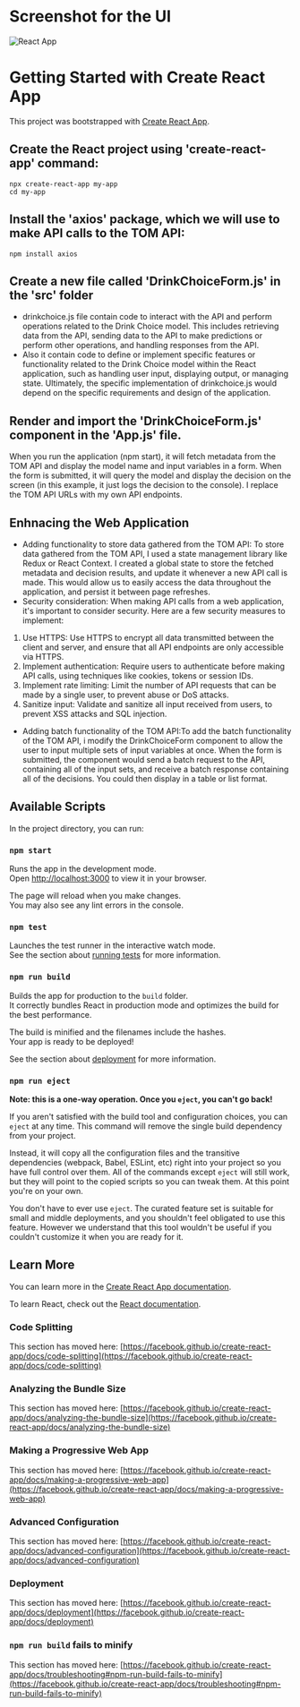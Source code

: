 

# Screenshot for the UI

![React App](https://imgur.com/pcXZXzI.jpg)
# Getting Started with Create React App

This project was bootstrapped with [Create React App](https://github.com/facebook/create-react-app).

## Create the React project using 'create-react-app' command:
```
npx create-react-app my-app
cd my-app
```
## Install the 'axios' package, which we will use to make API calls to the TOM API:

```
npm install axios
```

## Create a new file called 'DrinkChoiceForm.js' in the 'src' folder

- drinkchoice.js file  contain code to interact with the API and perform operations related to the Drink Choice model. This includes retrieving data from the API, sending data to the API to make predictions or perform other operations, and handling responses from the API.
- Also it contain code to define or implement specific features or functionality related to the Drink Choice model within the React application, such as handling user input, displaying output, or managing state. Ultimately, the specific implementation of drinkchoice.js would depend on the specific requirements and design of the application.

## Render and import the 'DrinkChoiceForm.js' component in the 'App.js' file. 
When you run the application (npm start), it will fetch metadata from the TOM API and display the model name and input variables in a form. When the form is submitted, it will query the model and display the decision on the screen (in this example, it just logs the decision to the console). I replace the TOM API URLs with my own API endpoints.

## Enhnacing the Web Application 
- Adding functionality to store data gathered from the TOM API: To store data gathered from the TOM API, I used a state management library like Redux or React Context. I created a  global state to store the fetched metadata and decision results, and update it whenever a new API call is made. This would allow us to easily access the data throughout the application, and persist it between page refreshes.
- Security consideration: When making API calls from a web application, it's important to consider security. Here are a few security measures  to implement:
 1) Use HTTPS: Use HTTPS to encrypt all data transmitted between the client and server, and ensure that all API endpoints are only accessible via HTTPS.
 2) Implement authentication: Require users to authenticate before making API calls, using techniques like cookies, tokens or session IDs.
 3) Implement rate limiting: Limit the number of API requests that can be made by a single user, to prevent abuse or DoS attacks.
 4) Sanitize input: Validate and sanitize all input received from users, to prevent XSS attacks and SQL injection.

- Adding batch functionality of the TOM API:To add the batch functionality of the TOM API, i modify the DrinkChoiceForm component to allow the user to input multiple sets of input variables at once. When the form is submitted, the component would send a batch request to the API, containing all of the input sets, and receive a batch response containing all of the decisions. You could then display in a table or list format.


## Available Scripts

In the project directory, you can run:

### `npm start`

Runs the app in the development mode.\
Open [http://localhost:3000](http://localhost:3000) to view it in your browser.

The page will reload when you make changes.\
You may also see any lint errors in the console.

### `npm test`

Launches the test runner in the interactive watch mode.\
See the section about [running tests](https://facebook.github.io/create-react-app/docs/running-tests) for more information.

### `npm run build`

Builds the app for production to the `build` folder.\
It correctly bundles React in production mode and optimizes the build for the best performance.

The build is minified and the filenames include the hashes.\
Your app is ready to be deployed!

See the section about [deployment](https://facebook.github.io/create-react-app/docs/deployment) for more information.

### `npm run eject`

**Note: this is a one-way operation. Once you `eject`, you can't go back!**

If you aren't satisfied with the build tool and configuration choices, you can `eject` at any time. This command will remove the single build dependency from your project.

Instead, it will copy all the configuration files and the transitive dependencies (webpack, Babel, ESLint, etc) right into your project so you have full control over them. All of the commands except `eject` will still work, but they will point to the copied scripts so you can tweak them. At this point you're on your own.

You don't have to ever use `eject`. The curated feature set is suitable for small and middle deployments, and you shouldn't feel obligated to use this feature. However we understand that this tool wouldn't be useful if you couldn't customize it when you are ready for it.

## Learn More

You can learn more in the [Create React App documentation](https://facebook.github.io/create-react-app/docs/getting-started).

To learn React, check out the [React documentation](https://reactjs.org/).

### Code Splitting

This section has moved here: [https://facebook.github.io/create-react-app/docs/code-splitting](https://facebook.github.io/create-react-app/docs/code-splitting)

### Analyzing the Bundle Size

This section has moved here: [https://facebook.github.io/create-react-app/docs/analyzing-the-bundle-size](https://facebook.github.io/create-react-app/docs/analyzing-the-bundle-size)

### Making a Progressive Web App

This section has moved here: [https://facebook.github.io/create-react-app/docs/making-a-progressive-web-app](https://facebook.github.io/create-react-app/docs/making-a-progressive-web-app)

### Advanced Configuration

This section has moved here: [https://facebook.github.io/create-react-app/docs/advanced-configuration](https://facebook.github.io/create-react-app/docs/advanced-configuration)

### Deployment

This section has moved here: [https://facebook.github.io/create-react-app/docs/deployment](https://facebook.github.io/create-react-app/docs/deployment)

### `npm run build` fails to minify

This section has moved here: [https://facebook.github.io/create-react-app/docs/troubleshooting#npm-run-build-fails-to-minify](https://facebook.github.io/create-react-app/docs/troubleshooting#npm-run-build-fails-to-minify)

